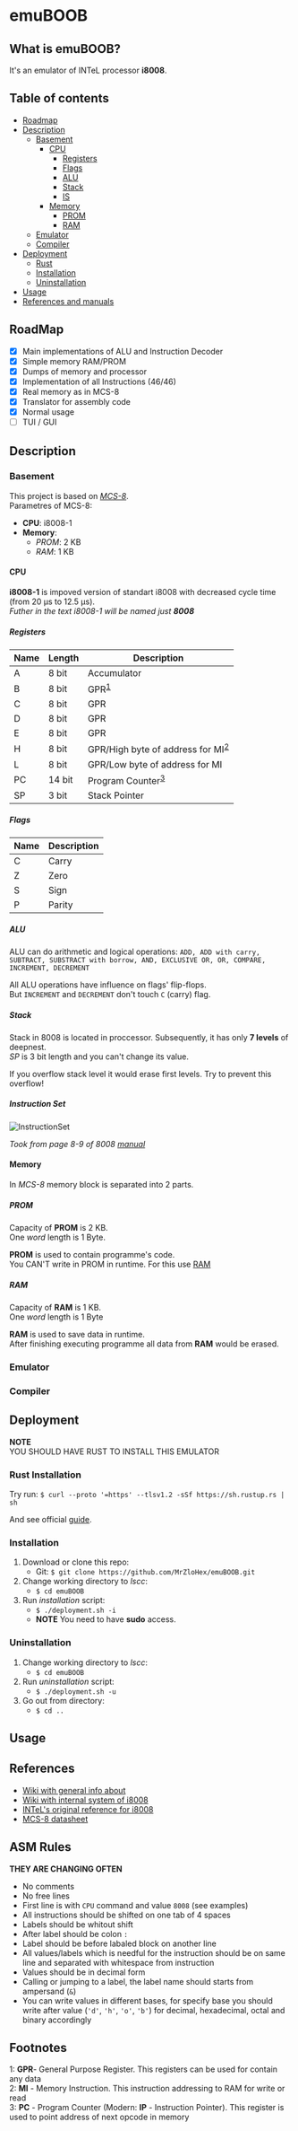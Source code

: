 # emuBOOB

## What is emuBOOB?

It's an emulator of INTeL processor **i8008**.

## Table of contents

 * [Roadmap](#roadmap)
 * [Description](#description)
    * [Basement](#basement)
        * [CPU](#cpu)
            * [Registers](#registers)
            * [Flags](#flags)
            * [ALU](#alu)
            * [Stack](#stack)
            * [IS](#instruction-set)
         * [Memory](#memory)
            * [PROM](#prom)
            * [RAM](#ram)
    * [Emulator](#emulator)
    * [Compiler](#compiler)
 * [Deployment](#deployment)
    * [Rust](#rust-installation)
    * [Installation](#installation)
    * [Uninstallation](#uninstallation)
 * [Usage](#usage)
 * [References and manuals](#references)


## RoadMap

 - [X] Main implementations of ALU and Instruction Decoder
 - [X] Simple memory RAM/PROM
 - [X] Dumps of memory and processor
 - [X] Implementation of all Instructions (46/46)
 - [X] Real memory as in MCS-8
 - [X] Translator for assembly code
 - [X] Normal usage
 - [ ] TUI / GUI

## Description

### Basement

This project is based on [*MCS-8*](https://en.wikichip.org/wiki/intel/mcs-8).</br>
Parametres of MCS-8:
 - **CPU**:     i8008-1
 - **Memory**:
    - *PROM*:  2 KB
    - *RAM*:   1 KB

#### CPU

**i8008-1** is impoved version of standart i8008 with decreased cycle time (from 20 µs to 12.5 µs).</br>
*Futher in the text i8008-1 will be named just **8008***

##### Registers

| Name | Length | Description          |
|------|--------|----------------------|
| A    | 8  bit | Accumulator          |
| B    | 8  bit | GPR<sup>[1](#GPR)</sup>           |
| C    | 8  bit | GPR                  |
| D    | 8  bit | GPR                  |
| E    | 8  bit | GPR                  |
| H    | 8  bit | GPR/High byte of address for MI<sup>[2](#MI)</sup>                  |
| L    | 8  bit | GPR/Low byte of address for MI                  |
| PC   | 14 bit | Program Counter<sup>[3](#PC)</sup> |
| SP   | 3  bit | Stack Pointer        |

##### Flags

| Name | Description |
|------|-------------|
| C    | Carry       |
| Z    | Zero        |
| S    | Sign        |
| P    | Parity      |

##### ALU

ALU can do arithmetic and logical operations:
`ADD, ADD with carry, SUBTRACT, SUBSTRACT with borrow, AND, EXCLUSIVE OR, OR, COMPARE, INCREMENT, DECREMENT`

All ALU operations have influence on flags' flip-flops.</br>
But `INCREMENT` and `DECREMENT` don't touch `C` (carry) flag.

##### Stack

Stack in 8008 is located in proccessor. Subsequently, it has only **7 levels** of deepnest.</br>
*SP* is 3 bit length and you can't change its value.

If you overflow stack level it would erase first levels.
Try to prevent this overflow!

##### Instruction Set

![InstructionSet](https://github.com/MrZloHex/emuBOOB/blob/master/manuls/instuctions.png)

*Took from page 8-9 of 8008 [manual](https://github.com/MrZloHex/emuBOOB/blob/master/manuls/8008-Intel.pdf)*

#### Memory

In *MCS-8* memory block is separated into 2 parts.

##### PROM

Capacity of **PROM** is 2 KB.</br>
One *word* length is 1 Byte.

**PROM** is used to contain programme's code.</br>
You CAN'T write in PROM in runtime. For this use [RAM](#ram)

##### RAM

Capacity of **RAM** is 1 KB.</br>
One *word* length is 1 Byte

**RAM** is used to save data in runtime.</br>
After finishing executing programme all data from **RAM** would be erased.

### Emulator

#### 

### Compiler

## Deployment

**NOTE**</br>
YOU SHOULD HAVE RUST TO INSTALL THIS EMULATOR

### Rust Installation

Try run: `$ curl --proto '=https' --tlsv1.2 -sSf https://sh.rustup.rs | sh`

And see official [guide](https://www.rust-lang.org/tools/install).

### Installation

1. Download or clone this repo:
	- Git: `$ git clone https://github.com/MrZloHex/emuBOOB.git`
2. Change working directory to *lscc*:
	- `$ cd emuBOOB`
3. Run *installation* script:
	- `$ ./deployment.sh -i`
	- **NOTE** You need to have **sudo** access.

### Uninstallation

1. Change working directory to *lscc*:
	- `$ cd emuBOOB`
2. Run *uninstallation* script:
	- `$ ./deployment.sh -u`
3. Go out from directory:
	- `$ cd ..`

## Usage

## References

 - [Wiki with general info about](https://en.wikipedia.org/wiki/Intel_8008)
 - [Wiki with internal system of i8008](https://en.wikichip.org/wiki/intel/mcs-8/isa)
 - [INTeL's original reference for i8008](https://github.com/MrZloHex/emuBOOB/blob/master/manuls/8008-Intel.pdf)
 - [MCS-8 datasheet](https://github.com/MrZloHex/emuBOOB/blob/master/manuls/MCS-8_User_Manual_(Rev_2)_(Nov_1972).pdf)

## ASM Rules

**THEY ARE CHANGING OFTEN**

 - No comments
 - No free lines
 - First line is with `CPU` command and value `8008` (see examples)
 - All instructions should be shifted on one tab of 4 spaces
 - Labels should be whitout shift
 - After label should be colon `:`
 - Label should be before labaled block on another line
 - All values/labels which is needful for the instruction should be on same line and separated with whitespace from instruction
 - Values should be in decimal form
 - Calling or jumping to a label, the label name should starts from ampersand (`&`)
 - You can write values in different bases, for specify base you should write after value (`'d'`, `'h'`, `'o'`, `'b'`) for decimal, hexadecimal, octal and binary accordingly
 
## Footnotes

<a name="GPR">1</a>: **GPR**- General Purpose Register. This registers can be used for contain any data</br>
<a name="MI">2</a>: **MI** - Memory Instruction. This instruction addressing to RAM for write or read</br>
<a name="PC">3</a>: **PC** - Program Counter (Modern: **IP** - Instruction Pointer). This register is used to point address of next opcode in memory</br>
